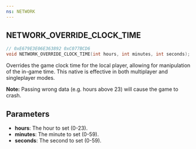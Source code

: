 ```yaml
---
ns: NETWORK
---
```

## NETWORK_OVERRIDE_CLOCK_TIME

```c
// 0xE679E3E06E363892 0xC077BCD6
void NETWORK_OVERRIDE_CLOCK_TIME(int hours, int minutes, int seconds);
```

Overrides the game clock time for the local player, allowing for manipulation of the in-game time. This native is effective in both multiplayer and singleplayer modes.

**Note:** Passing wrong data (e.g. hours above 23) will cause the game to crash.

## Parameters
* **hours**: The hour to set (0-23).
* **minutes**: The minute to set (0-59).
* **seconds**: The second to set (0-59).